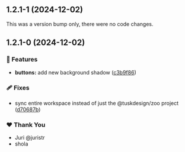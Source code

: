 ## 1.2.1-1 (2024-12-02)

This was a version bump only, there were no code changes.

## 1.2.1-0 (2024-12-02)

### 🚀 Features

- **buttons:** add new background shadow ([c3b9f86](https://github.com/shola/tuskydesign/commit/c3b9f86))

### 🩹 Fixes

- sync entire workspace instead of just the @tuskdesign/zoo project ([d70687b](https://github.com/shola/tuskydesign/commit/d70687b))

### ❤️ Thank You

- Juri @juristr
- shola